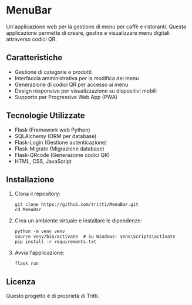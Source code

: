 # MenuBar

Un'applicazione web per la gestione di menu per caffè e ristoranti. Questa applicazione permette di creare, gestire e visualizzare menu digitali attraverso codici QR.

## Caratteristiche

- Gestione di categorie e prodotti
- Interfaccia amministrativa per la modifica del menu
- Generazione di codici QR per accesso ai menu
- Design responsive per visualizzazione su dispositivi mobili
- Supporto per Progressive Web App (PWA)

## Tecnologie Utilizzate

- Flask (Framework web Python)
- SQLAlchemy (ORM per database)
- Flask-Login (Gestione autenticazione)
- Flask-Migrate (Migrazione database)
- Flask-QRcode (Generazione codici QR)
- HTML, CSS, JavaScript

## Installazione

1. Clona il repository:
   ```
   git clone https://github.com/tritti/MenuBar.git
   cd MenuBar
   ```

2. Crea un ambiente virtuale e installare le dipendenze:
   ```
   python -m venv venv
   source venv/bin/activate  # Su Windows: venv\Scripts\activate
   pip install -r requirements.txt
   ```

3. Avvia l'applicazione:
   ```
   flask run
   ```

## Licenza

Questo progetto è di proprietà di Tritti.